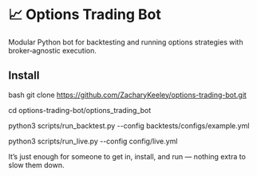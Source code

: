 # 📈 Options Trading Bot

Modular Python bot for backtesting and running options strategies with broker‑agnostic execution.

## Install
bash
git clone https://github.com/ZacharyKeeley/options-trading-bot.git

cd options-trading-bot/options_trading_bot


python3 scripts/run_backtest.py --config backtests/configs/example.yml

python3 scripts/run_live.py --config config/live.yml

It’s just enough for someone to get in, install, and run — nothing extra to slow them down.
